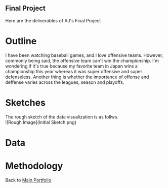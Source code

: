 ## Final Project

Here are the deliverables of AJ's Final Project

# Outline
I have been watching baseball games, and I love offensive teams.
However, commonly being said, the offensive team can't win the championship.
I'm wondering if it's true because my favorite team in Japan wins a championship this year whereas it was super offensive and super defenseless.
Another thing is whether the importance of offense and deffense varies across the leagues, season and playoffs. 


# Sketches
The rough sketch of the data visualization is as follws.<br>
![Rough Image](Initial Sketch.png)

# Data

# Methodology



Back to [Main Portfolio](README.md)
